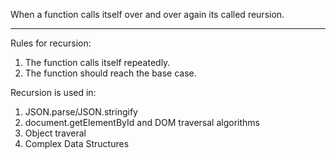 When a function calls itself over and over again its called reursion.
*************
Rules for recursion:
1. The function calls itself repeatedly.
2. The function should reach the base case.

Recursion is used in:
1. JSON.parse/JSON.stringify
2. document.getElementById and DOM traversal algorithms
3. Object traveral
4. Complex Data Structures
